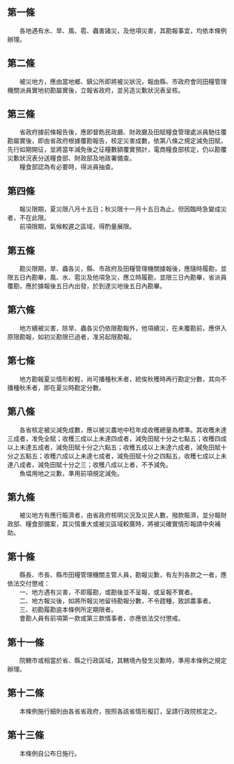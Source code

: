 第一條 
-------
　　各地遇有水、旱、風、雹、蟲害諸災，及他項災害，其勘報事宜，均依本條例辦理。  


第二條 
-------
　　被災地方，應由當地鄉、鎮公所即將被災狀況，報由縣、市政府會同田糧管理機關派員實地初勘屬實後，立報省政府，並另造災歉狀況表呈核。  


第三條 
-------
　　省政府據前條報告後，應即督飭民政廳、財政廳及田賦糧食管理處派員馳往覆勘屬實後，即由省政府根據覆勘報告，核定災害成數，依第八條之規定減免田賦，先行如期開征，並將當年減免後之征糧數額覆實預計，電商糧食部核定，仍以勘覆災歉狀況表分送糧食部、財政部及地政署備查。  
　　糧食部認為有必要時，得派員抽查。  


第四條 
-------
　　報災限期，夏災限八月十五日；秋災限十一月十五日為止。但因臨時急變成災者，不在此限。  
　　前項限期，氣候較遲之區域，得酌量展限。  


第五條 
-------
　　勘災限期，旱、蟲各災，縣、市政府及田糧管理機關據報後，應隨時履勘，並限五日內勘畢，風、水、雹災及他項急災，應立時履勘，並限三日內勘畢，省派員覆勘，應於據報後五日內出發，於到達災地後五日內勘畢。  


第六條 
-------
　　地方續被災害，除旱、蟲各災仍依限勘報外，他項續災，在未覆勘前，應併入原限勘報，如初災勘限已過者，准另起限勘報。  


第七條 
-------
　　地方勘報夏災情形較輕，尚可播種秋禾者，統俟秋穫時再行勘定分數，其向不播種秋禾者，即在夏災時勘定分數。  


第八條 
-------
　　各省核定被災減免成數，應以被災農地中稔年成收穫總量為標準。其收穫未達三成者，准免全賦；收穫三成以上未達四成者，減免田賦十分之七點五；收穫四成以上未達五成者，減免田賦十分之六點五；收穫五成以上未達六成者，減免田賦十分之五點五；收穫六成以上未達七成者，減免田賦十分之四點五，收穫七成以上未達八成者，減免田賦十分之三；收穫八成以上者，不予減免。  
　　魚塭用地之災歉，準用前項規定減免。  


第九條 
-------
　　被災地方有應行賑濟者，由省政府核明災況及災民人數，撥款賑濟，並分報財政部、糧食部備案，其災情重大或被災區域較廣時，將被災確實情形報請中央補助。  


第十條 
-------
　　縣長、市長、縣市田糧管理機關主管人員，勘報災歉，有左列各款之一者，應依法交付懲戒：  
　　一、地方遇有災害，不即履勘，或勘後並不呈報，或呈報不實者。  
　　二、地方報災後，如將所報災地留待勘報分數，不令趕種，致誤農事者。  
　　三、初勘履勘逾本條例所定期限者。  
　　會勘人員有前項第一款或第三款情事者，亦應依法交付懲戒。  


第十一條 
---------
　　院轄市或相當於省、縣之行政區域，其轄境內發生災歉時，準用本條例之規定辦理。  


第十二條 
---------
　　本條例施行細則由各省省政府，按照各該省情形擬訂，呈請行政院核定之。  


第十三條 
---------
　　本條例自公布日施行。